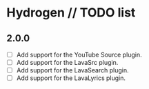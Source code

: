 # Hydrogen // TODO list

## 2.0.0

- [ ] Add support for the YouTube Source plugin.
- [ ] Add support for the LavaSrc plugin.
- [ ] Add support for the LavaSearch plugin.
- [ ] Add support for the LavaLyrics plugin.